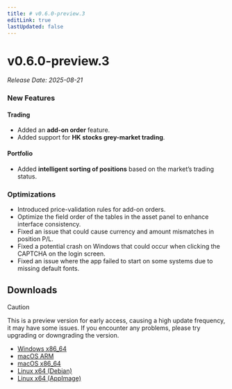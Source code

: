 ```yaml
---
title: # v0.6.0-preview.3
editLink: true
lastUpdated: false
---
```


# v0.6.0-preview.3  <Badge type="warning" text="preview" />

_Release Date: 2025-08-21_

### New Features

#### Trading
- Added an **add-on order** feature.  
- Added support for **HK stocks grey-market trading**.

#### Portfolio
- Added **intelligent sorting of positions** based on the market’s trading status.

### Optimizations
- Introduced price-validation rules for add-on orders.
- Optimize the field order of the tables in the asset panel to enhance interface consistency.
- Fixed an issue that could cause currency and amount mismatches in position P/L.  
- Fixed a potential crash on Windows that could occur when clicking the CAPTCHA on the login screen.  
- Fixed an issue where the app failed to start on some systems due to missing default fonts.

## Downloads


> [!CAUTION]
> This is a preview version for early access, causing a high update frequency, it may have some issues. If you encounter any problems, please try upgrading or downgrading the version.


- [Windows x86_64](https://assets.lbkrs.com/github/release/longbridge-desktop/preview/longbridge-v0.6.0-preview.3-windows-x86_64.exe)
- [macOS ARM](https://assets.lbkrs.com/github/release/longbridge-desktop/preview/longbridge-v0.6.0-preview.3-macos-aarch64.dmg)
- [macOS x86_64](https://assets.lbkrs.com/github/release/longbridge-desktop/preview/longbridge-v0.6.0-preview.3-macos-x86_64.dmg)
- [Linux x64 (Debian)](https://assets.lbkrs.com/github/release/longbridge-desktop/preview/longbridge-v0.6.0-preview.3-linux-x86_64.deb)
- [Linux x64 (AppImage)](https://assets.lbkrs.com/github/release/longbridge-desktop/preview/longbridge-v0.6.0-preview.3-linux-x86_64.AppImage)
